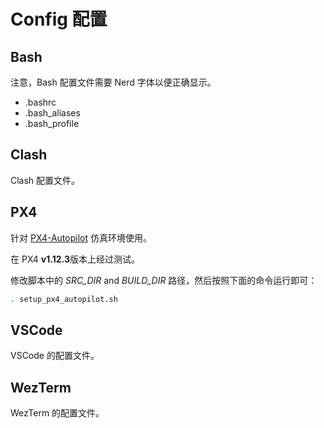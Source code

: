 # Config 配置

## Bash

注意，Bash 配置文件需要 Nerd 字体以便正确显示。

- .bashrc
- .bash_aliases
- .bash_profile

## Clash

Clash 配置文件。

## PX4

针对 [PX4-Autopilot](https://github.com/PX4/PX4-Autopilot) 仿真环境使用。

在 PX4 **v1.12.3**版本上经过测试。

修改脚本中的 _SRC_DIR_ and _BUILD_DIR_ 路径，然后按照下面的命令运行即可：

```bash
. setup_px4_autopilot.sh
```

## VSCode

VSCode 的配置文件。

## WezTerm

WezTerm 的配置文件。
